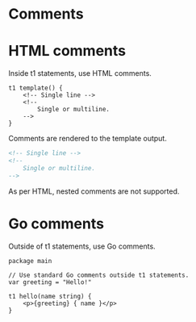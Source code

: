 # Comments

# HTML comments

Inside t1 statements, use HTML comments.

```t1 title="template.t1"
t1 template() {
	<!-- Single line -->
	<!--
		Single or multiline.
	-->
}
```

Comments are rendered to the template output.

```html title="Output"
<!-- Single line -->
<!--
	Single or multiline.
-->
```

As per HTML, nested comments are not supported.

# Go comments

Outside of t1 statements, use Go comments.

```t1
package main

// Use standard Go comments outside t1 statements.
var greeting = "Hello!"

t1 hello(name string) {
	<p>{greeting} { name }</p>
}
```
